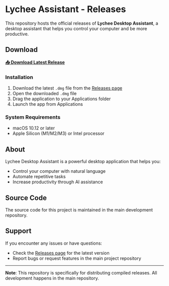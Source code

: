 # Lychee Assistant - Releases

This repository hosts the official releases of **Lychee Desktop Assistant**, a desktop assistant that helps you control your computer and be more productive.

## Download

**[📥 Download Latest Release](https://github.com/Emericen/assistant-ui-desktop-release/releases/latest)**

### Installation

1. Download the latest `.dmg` file from the [Releases page](https://github.com/Emericen/assistant-ui-desktop-release/releases)
2. Open the downloaded `.dmg` file
3. Drag the application to your Applications folder
4. Launch the app from Applications

### System Requirements

- macOS 10.12 or later
- Apple Silicon (M1/M2/M3) or Intel processor

## About

Lychee Desktop Assistant is a powerful desktop application that helps you:
- Control your computer with natural language
- Automate repetitive tasks
- Increase productivity through AI assistance

## Source Code

The source code for this project is maintained in the main development repository.

## Support

If you encounter any issues or have questions:
- Check the [Releases page](https://github.com/Emericen/assistant-ui-desktop-release/releases) for the latest version
- Report bugs or request features in the main project repository

---

**Note**: This repository is specifically for distributing compiled releases. All development happens in the main repository.
